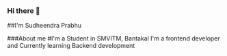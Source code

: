 ### Hi there 👋
##I'm Sudheendra Prabhu

###About me
#I'm a Student in SMVITM, Bantakal
I'm a frontend developer and
Currently learning Backend development
<!-- **Sudheendra12/Sudheendra12** is a ✨ _special_ ✨ repository because its `README.md` (this file) appears on your GitHub profile.--!>


